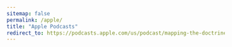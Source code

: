 ```yaml
---
sitemap: false
permalink: /apple/
title: "Apple Podcasts"
redirect_to: https://podcasts.apple.com/us/podcast/mapping-the-doctrine-of-discovery/id1609802758
---
```


